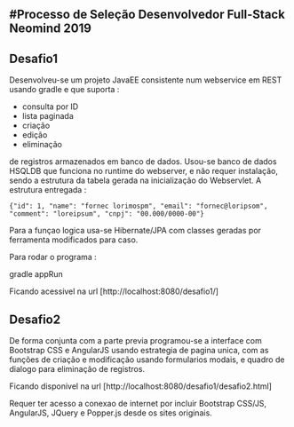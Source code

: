 #Processo de Seleção Desenvolvedor Full-Stack Neomind 2019
---------------------------------------------------------

## Desafio1
Desenvolveu-se um projeto JavaEE consistente num webservice em REST usando gradle e que suporta :

- consulta por ID
- lista paginada
- criação
- edição 
- eliminação 

de registros armazenados em banco de dados. Usou-se banco de dados HSQLDB que funciona no runtime do webserver,
e não requer instalação, sendo a estrutura da tabela gerada na inicialização do Webservlet. A estrutura entregada :

    {"id": 1, "name": "fornec lorimospm", "email": "fornec@loripsom", "comment": "loreipsum", "cnpj": "00.000/0000-00"}

Para a funçao logica usa-se Hibernate/JPA com classes geradas por ferramenta modificados para caso.

Para rodar o programa :

   gradle appRun

Ficando acessivel na url [http://localhost:8080/desafio1/]

## Desafio2

De forma conjunta com a parte previa programou-se a interface com Bootstrap CSS e AngularJS usando estrategia de pagina 
unica, com as funções de criação e modificação usando formularios modais, e quadro de dialogo para eliminação de registros.

Ficando disponivel na url [http://localhost:8080/desafio1/desafio2.html]

Requer ter acesso a conexao de internet por incluir Bootstrap CSS/JS, AngularJS, JQuery e Popper.js desde os sites originais.
